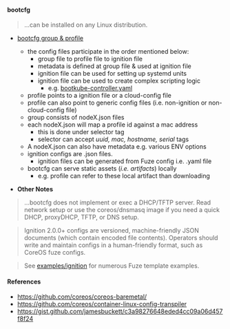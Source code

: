#### bootcfg

> ...can be installed on any Linux distribution.

- [bootcfg group & profile](https://github.com/coreos/coreos-baremetal/blob/master/Documentation/bootcfg.md)
  - the config files participate in the order mentioned below:
    - group file to profile file to ignition file
    - metadata is defined at group file & used at ignition file
    - ignition file can be used for setting up systemd units
    - ignition file can be used to create complex scripting logic
      - e.g. [bootkube-controller.yaml](https://github.com/coreos/coreos-baremetal/blob/master/examples/ignition/bootkube-controller.yaml#L148)
  - profile points to a ignition file or a cloud-config file
  - profile can also point to generic config files (i.e. non-ignition or non-cloud-config file)
  - group consists of nodeX.json files
  - each nodeX.json will map a profile id against a mac address
    - this is done under selector tag
    - selector can accept *uuid, mac, hostname, serial* tags
  - A nodeX.json can also have metadata e.g. various ENV options
  - ignition configs are .json files.
    - ignition files can be generated from Fuze config i.e. .yaml file
  - bootcfg can serve static assets (*i.e. artifacts*) locally
    - e.g. profile can refer to these local artifact than downloading
  
- **Other Notes**

> ...bootcfg does not implement or exec a DHCP/TFTP server. Read network setup or use the 
  coreos/dnsmasq image if you need a quick DHCP, proxyDHCP, TFTP, or DNS setup.

> Ignition 2.0.0+ configs are versioned, machine-friendly JSON documents 
  (which contain encoded file contents). Operators should write and maintain 
  configs in a human-friendly format, such as CoreOS fuze configs.

> See [examples/ignition](https://github.com/coreos/coreos-baremetal/tree/master/examples/ignition)
  for numerous Fuze template examples.


#### References

- https://github.com/coreos/coreos-baremetal/
- https://github.com/coreos/container-linux-config-transpiler
- https://gist.github.com/jamesbuckett/c3a98276648eded4cc09a06d457f8f24
